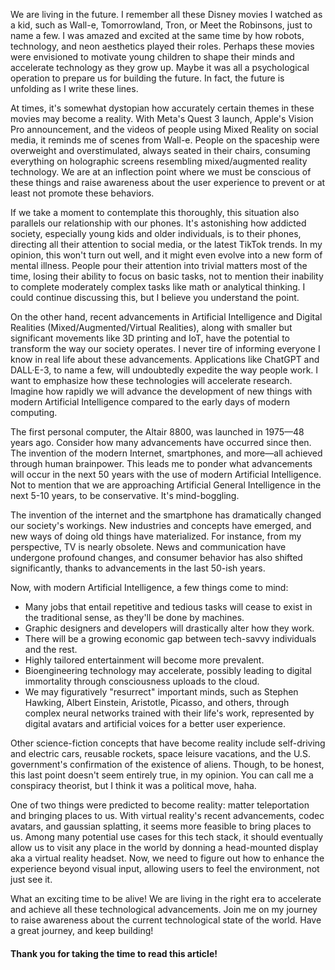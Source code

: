 We are living in the future. I remember all these Disney movies I watched as a kid, such as Wall-e, Tomorrowland, Tron, or Meet the Robinsons, just to name a few. I was amazed and excited at the same time by how robots, technology, and neon aesthetics played their roles. Perhaps these movies were envisioned to motivate young children to shape their minds and accelerate technology as they grow up. Maybe it was all a psychological operation to prepare us for building the future. In fact, the future is unfolding as I write these lines.

At times, it's somewhat dystopian how accurately certain themes in these movies may become a reality. With Meta's Quest 3 launch, Apple's Vision Pro announcement, and the videos of people using Mixed Reality on social media, it reminds me of scenes from Wall-e. People on the spaceship were overweight and overstimulated, always seated in their chairs, consuming everything on holographic screens resembling mixed/augmented reality technology. We are at an inflection point where we must be conscious of these things and raise awareness about the user experience to prevent or at least not promote these behaviors.

If we take a moment to contemplate this thoroughly, this situation also parallels our relationship with our phones. It's astonishing how addicted society, especially young kids and older individuals, is to their phones, directing all their attention to social media, or the latest TikTok trends. In my opinion, this won't turn out well, and it might even evolve into a new form of mental illness. People pour their attention into trivial matters most of the time, losing their ability to focus on basic tasks, not to mention their inability to complete moderately complex tasks like math or analytical thinking. I could continue discussing this, but I believe you understand the point.

On the other hand, recent advancements in Artificial Intelligence and Digital Realities (Mixed/Augmented/Virtual Realities), along with smaller but significant movements like 3D printing and IoT, have the potential to transform the way our society operates. I never tire of informing everyone I know in real life about these advancements. Applications like ChatGPT and DALL·E-3, to name a few, will undoubtedly expedite the way people work. I want to emphasize how these technologies will accelerate research. Imagine how rapidly we will advance the development of new things with modern Artificial Intelligence compared to the early days of modern computing.

The first personal computer, the Altair 8800, was launched in 1975—48 years ago. Consider how many advancements have occurred since then. The invention of the modern Internet, smartphones, and more—all achieved through human brainpower. This leads me to ponder what advancements will occur in the next 50 years with the use of modern Artificial Intelligence. Not to mention that we are approaching Artificial General Intelligence in the next 5-10 years, to be conservative. It's mind-boggling.

The invention of the internet and the smartphone has dramatically changed our society's workings. New industries and concepts have emerged, and new ways of doing old things have materialized. For instance, from my perspective, TV is nearly obsolete. News and communication have undergone profound changes, and consumer behavior has also shifted significantly, thanks to advancements in the last 50-ish years.

Now, with modern Artificial Intelligence, a few things come to mind:

- Many jobs that entail repetitive and tedious tasks will cease to exist in the traditional sense, as they'll be done by machines.
- Graphic designers and developers will drastically alter how they work.
- There will be a growing economic gap between tech-savvy individuals and the rest.
- Highly tailored entertainment will become more prevalent.
- Bioengineering technology may accelerate, possibly leading to digital immortality through consciousness uploads to the cloud.
- We may figuratively "resurrect" important minds, such as Stephen Hawking, Albert Einstein, Aristotle, Picasso, and others, through complex neural networks trained with their life's work, represented by digital avatars and artificial voices for a better user experience.

Other science-fiction concepts that have become reality include self-driving and electric cars, reusable rockets, space leisure vacations, and the U.S. government's confirmation of the existence of aliens. Though, to be honest, this last point doesn't seem entirely true, in my opinion. You can call me a conspiracy theorist, but I think it was a political move, haha.

One of two things were predicted to become reality: matter teleportation and bringing places to us. With virtual reality's recent advancements, codec avatars, and gaussian splatting, it seems more feasible to bring places to us. Among many potential use cases for this tech stack, it should eventually allow us to visit any place in the world by donning a head-mounted display aka a virtual reality headset. Now, we need to figure out how to enhance the experience beyond visual input, allowing users to feel the environment, not just see it.

What an exciting time to be alive! We are living in the right era to accelerate and achieve all these technological advancements. Join me on my journey to raise awareness about the current technological state of the world. Have a great journey, and keep building!

#### Thank you for taking the time to read this article!
